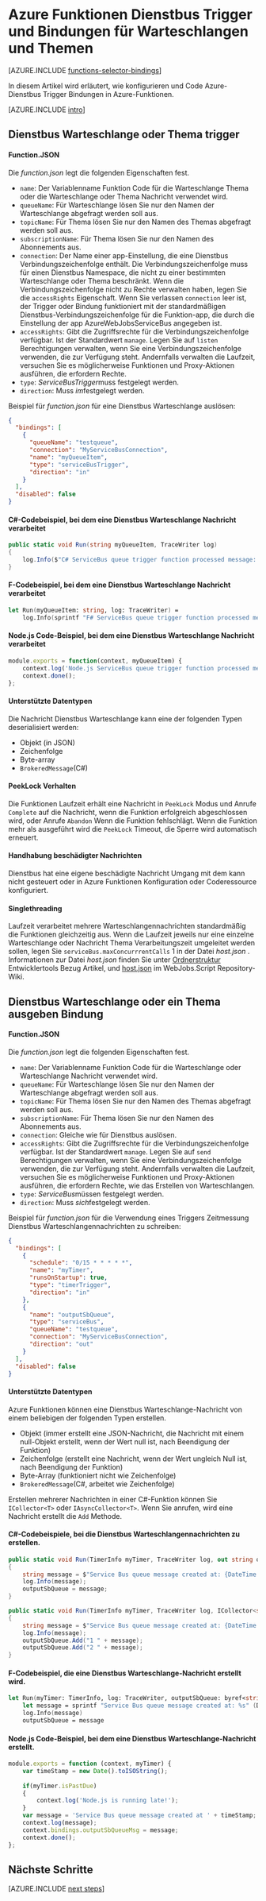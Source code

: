 <properties
    pageTitle="Azure Funktionen Dienstbus Trigger und Bindungen | Microsoft Azure"
    description="Verstehen Sie, wie Azure-Dienstbus Trigger und Bindungen in Azure-Funktionen verwenden."
    services="functions"
    documentationCenter="na"
    authors="christopheranderson"
    manager="erikre"
    editor=""
    tags=""
    keywords="Azure-Funktionen, Funktionen Verarbeitung von Ereignissen, dynamische berechnen, ohne Server Architektur"/>

<tags
    ms.service="functions"
    ms.devlang="multiple"
    ms.topic="reference"
    ms.tgt_pltfrm="multiple"
    ms.workload="na"
    ms.date="08/22/2016"
    ms.author="chrande; glenga"/>

# <a name="azure-functions-service-bus-triggers-and-bindings-for-queues-and-topics"></a>Azure Funktionen Dienstbus Trigger und Bindungen für Warteschlangen und Themen

[AZURE.INCLUDE [functions-selector-bindings](../../includes/functions-selector-bindings.md)]

In diesem Artikel wird erläutert, wie konfigurieren und Code Azure-Dienstbus Trigger Bindungen in Azure-Funktionen. 

[AZURE.INCLUDE [intro](../../includes/functions-bindings-intro.md)] 

## <a name="a-idsbtriggera-service-bus-queue-or-topic-trigger"></a><a id="sbtrigger"></a>Dienstbus Warteschlange oder Thema trigger

#### <a name="functionjson"></a>Function.JSON

Die *function.json* legt die folgenden Eigenschaften fest.

- `name`: Der Variablenname Funktion Code für die Warteschlange Thema oder die Warteschlange oder Thema Nachricht verwendet wird. 
- `queueName`: Für Warteschlange lösen Sie nur den Namen der Warteschlange abgefragt werden soll aus.
- `topicName`: Für Thema lösen Sie nur den Namen des Themas abgefragt werden soll aus.
- `subscriptionName`: Für Thema lösen Sie nur den Namen des Abonnements aus.
- `connection`: Der Name einer app-Einstellung, die eine Dienstbus Verbindungszeichenfolge enthält. Die Verbindungszeichenfolge muss für einen Dienstbus Namespace, die nicht zu einer bestimmten Warteschlange oder Thema beschränkt. Wenn die Verbindungszeichenfolge nicht zu Rechte verwalten haben, legen Sie die `accessRights` Eigenschaft. Wenn Sie verlassen `connection` leer ist, der Trigger oder Bindung funktioniert mit der standardmäßigen Dienstbus-Verbindungszeichenfolge für die Funktion-app, die durch die Einstellung der app AzureWebJobsServiceBus angegeben ist.
- `accessRights`: Gibt die Zugriffsrechte für die Verbindungszeichenfolge verfügbar. Ist der Standardwert `manage`. Legen Sie auf `listen` Berechtigungen verwalten, wenn Sie eine Verbindungszeichenfolge verwenden, die zur Verfügung steht. Andernfalls verwalten die Laufzeit, versuchen Sie es möglicherweise Funktionen und Proxy-Aktionen ausführen, die erfordern Rechte.
- `type`: *ServiceBusTrigger*muss festgelegt werden.
- `direction`: Muss *im*festgelegt werden. 

Beispiel für *function.json* für eine Dienstbus Warteschlange auslösen:

```json
{
  "bindings": [
    {
      "queueName": "testqueue",
      "connection": "MyServiceBusConnection",
      "name": "myQueueItem",
      "type": "serviceBusTrigger",
      "direction": "in"
    }
  ],
  "disabled": false
}
```

#### <a name="c-code-example-that-processes-a-service-bus-queue-message"></a>C#-Codebeispiel, bei dem eine Dienstbus Warteschlange Nachricht verarbeitet

```csharp
public static void Run(string myQueueItem, TraceWriter log)
{
    log.Info($"C# ServiceBus queue trigger function processed message: {myQueueItem}");
}
```

#### <a name="f-code-example-that-processes-a-service-bus-queue-message"></a>F-Codebeispiel, bei dem eine Dienstbus Warteschlange Nachricht verarbeitet

```fsharp
let Run(myQueueItem: string, log: TraceWriter) =
    log.Info(sprintf "F# ServiceBus queue trigger function processed message: %s" myQueueItem)
```

#### <a name="nodejs-code-example-that-processes-a-service-bus-queue-message"></a>Node.js Code-Beispiel, bei dem eine Dienstbus Warteschlange Nachricht verarbeitet

```javascript
module.exports = function(context, myQueueItem) {
    context.log('Node.js ServiceBus queue trigger function processed message', myQueueItem);
    context.done();
};
```

#### <a name="supported-types"></a>Unterstützte Datentypen

Die Nachricht Dienstbus Warteschlange kann eine der folgenden Typen deserialisiert werden:

* Objekt (in JSON)
* Zeichenfolge
* Byte-array 
* `BrokeredMessage`(C#) 

#### <a name="a-idsbpeeklocka-peeklock-behavior"></a><a id="sbpeeklock"></a>PeekLock Verhalten

Die Funktionen Laufzeit erhält eine Nachricht in `PeekLock` Modus und Anrufe `Complete` auf die Nachricht, wenn die Funktion erfolgreich abgeschlossen wird, oder Anrufe `Abandon` Wenn die Funktion fehlschlägt. Wenn die Funktion mehr als ausgeführt wird die `PeekLock` Timeout, die Sperre wird automatisch erneuert.

#### <a name="a-idsbpoisona-poison-message-handling"></a><a id="sbpoison"></a>Handhabung beschädigter Nachrichten

Dienstbus hat eine eigene beschädigte Nachricht Umgang mit dem kann nicht gesteuert oder in Azure Funktionen Konfiguration oder Coderessource konfiguriert. 

#### <a name="a-idsbsinglethreada-single-threading"></a><a id="sbsinglethread"></a>Singlethreading

Laufzeit verarbeitet mehrere Warteschlangennachrichten standardmäßig die Funktionen gleichzeitig aus. Wenn die Laufzeit jeweils nur eine einzelne Warteschlange oder Nachricht Thema Verarbeitungszeit umgeleitet werden sollen, legen Sie `serviceBus.maxConcurrrentCalls` 1 in der Datei *host.json* . Informationen zur Datei *host.json* finden Sie unter [Ordnerstruktur](functions-reference.md#folder-structure) Entwicklertools Bezug Artikel, und [host.json](https://github.com/Azure/azure-webjobs-sdk-script/wiki/host.json) im WebJobs.Script Repository-Wiki.

## <a name="a-idsboutputa-service-bus-queue-or-topic-output-binding"></a><a id="sboutput"></a>Dienstbus Warteschlange oder ein Thema ausgeben Bindung

#### <a name="functionjson"></a>Function.JSON

Die *function.json* legt die folgenden Eigenschaften fest.

- `name`: Der Variablenname Funktion Code für die Warteschlange oder Warteschlange Nachricht verwendet wird. 
- `queueName`: Für Warteschlange lösen Sie nur den Namen der Warteschlange abgefragt werden soll aus.
- `topicName`: Für Thema lösen Sie nur den Namen des Themas abgefragt werden soll aus.
- `subscriptionName`: Für Thema lösen Sie nur den Namen des Abonnements aus.
- `connection`: Gleiche wie für Dienstbus auslösen.
- `accessRights`: Gibt die Zugriffsrechte für die Verbindungszeichenfolge verfügbar. Ist der Standardwert `manage`. Legen Sie auf `send` Berechtigungen verwalten, wenn Sie eine Verbindungszeichenfolge verwenden, die zur Verfügung steht. Andernfalls verwalten die Laufzeit, versuchen Sie es möglicherweise Funktionen und Proxy-Aktionen ausführen, die erfordern Rechte, wie das Erstellen von Warteschlangen.
- `type`: *ServiceBus*müssen festgelegt werden.
- `direction`: Muss *sich*festgelegt werden. 

Beispiel für *function.json* für die Verwendung eines Triggers Zeitmessung Dienstbus Warteschlangennachrichten zu schreiben:

```JSON
{
  "bindings": [
    {
      "schedule": "0/15 * * * * *",
      "name": "myTimer",
      "runsOnStartup": true,
      "type": "timerTrigger",
      "direction": "in"
    },
    {
      "name": "outputSbQueue",
      "type": "serviceBus",
      "queueName": "testqueue",
      "connection": "MyServiceBusConnection",
      "direction": "out"
    }
  ],
  "disabled": false
}
``` 

#### <a name="supported-types"></a>Unterstützte Datentypen

Azure Funktionen können eine Dienstbus Warteschlange-Nachricht von einem beliebigen der folgenden Typen erstellen.

* Objekt (immer erstellt eine JSON-Nachricht, die Nachricht mit einem null-Objekt erstellt, wenn der Wert null ist, nach Beendigung der Funktion)
* Zeichenfolge (erstellt eine Nachricht, wenn der Wert ungleich Null ist, nach Beendigung der Funktion)
* Byte-Array (funktioniert nicht wie Zeichenfolge) 
* `BrokeredMessage`(C#, arbeitet wie Zeichenfolge)

Erstellen mehrerer Nachrichten in einer C#-Funktion können Sie `ICollector<T>` oder `IAsyncCollector<T>`. Wenn Sie anrufen, wird eine Nachricht erstellt die `Add` Methode.

#### <a name="c-code-examples-that-create-service-bus-queue-messages"></a>C#-Codebeispiele, bei die Dienstbus Warteschlangennachrichten zu erstellen.

```csharp
public static void Run(TimerInfo myTimer, TraceWriter log, out string outputSbQueue)
{
    string message = $"Service Bus queue message created at: {DateTime.Now}";
    log.Info(message); 
    outputSbQueue = message;
}
```

```csharp
public static void Run(TimerInfo myTimer, TraceWriter log, ICollector<string> outputSbQueue)
{
    string message = $"Service Bus queue message created at: {DateTime.Now}";
    log.Info(message); 
    outputSbQueue.Add("1 " + message);
    outputSbQueue.Add("2 " + message);
}
```

#### <a name="f-code-example-that-creates-a-service-bus-queue-message"></a>F-Codebeispiel, die eine Dienstbus Warteschlange-Nachricht erstellt wird.

```fsharp
let Run(myTimer: TimerInfo, log: TraceWriter, outputSbQueue: byref<string>) =
    let message = sprintf "Service Bus queue message created at: %s" (DateTime.Now.ToString())
    log.Info(message)
    outputSbQueue = message
```

#### <a name="nodejs-code-example-that-creates-a-service-bus-queue-message"></a>Node.js Code-Beispiel, bei dem eine Dienstbus Warteschlange-Nachricht erstellt.

```javascript
module.exports = function (context, myTimer) {
    var timeStamp = new Date().toISOString();
    
    if(myTimer.isPastDue)
    {
        context.log('Node.js is running late!');
    }
    var message = 'Service Bus queue message created at ' + timeStamp;
    context.log(message);   
    context.bindings.outputSbQueueMsg = message;
    context.done();
};
```

## <a name="next-steps"></a>Nächste Schritte

[AZURE.INCLUDE [next steps](../../includes/functions-bindings-next-steps.md)] 
